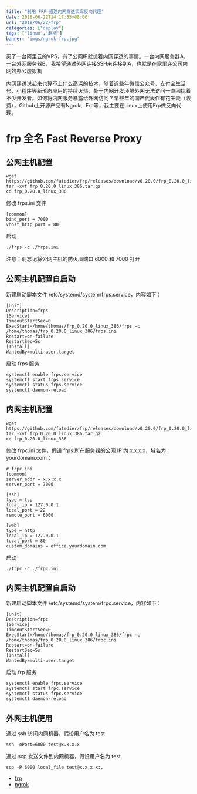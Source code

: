 ```yaml
---
title: "利用 FRP 搭建内网穿透实现反向代理"
date: 2018-06-22T14:17:55+08:00
url: "2018/06/22/frp"
categories: ["deploy"]
tags: ["linux","翻墙"]
banner: "imgs/ngrok-frp.jpg"
---
```


买了一台阿里云的VPS，有了公网IP就想着内网穿透的事情。一台内网服务器A，一台外网服务器B，我希望通过外网连接SSH来连接到A，也就是在家里连公司内网的办公虚拟机

<!--more-->
内网穿透说起来也算不上什么高深的技术，随着近些年微信公众号、支付宝生活号、小程序等新形态应用的持续火热，处于内网开发环境外网无法访问一直困扰着不少开发者。如何将内网服务暴露给外网访问？早些年的国产代表作有花生壳（收费），Github上开源产品有Ngrok、Frp等，我主要在Linux上使用Frp做反向代理。

# frp 全名 Fast Reverse Proxy

## 公网主机配置
```
wget https://github.com/fatedier/frp/releases/download/v0.20.0/frp_0.20.0_linux_386.tar.gz
tar -xvf frp_0.20.0_linux_386.tar.gz
cd frp_0.20.0_linux_386
```
修改 frps.ini 文件
```
[common]
bind_port = 7000
vhost_http_port = 80
```
启动
```
./frps -c ./frps.ini
```
注意：别忘记将公网主机的防火墙端口 6000 和 7000 打开

## 公网主机配置自启动

新建启动脚本文件 /etc/systemd/system/frps.service，内容如下：
```
[Unit]
Description=frps
[Service]
TimeoutStartSec=0
ExecStart=/home/thomas/frp_0.20.0_linux_386/frps -c /home/thomas/frp_0.20.0_linux_386/frps.ini
Restart=on-failure
RestartSec=5s
[Install]
WantedBy=multi-user.target
```
启动 frps 服务
```
systemctl enable frps.service
systemctl start frps.service
systemctl status frps.service
systemctl daemon-reload
```

## 内网主机配置
```
wget https://github.com/fatedier/frp/releases/download/v0.20.0/frp_0.20.0_linux_386.tar.gz
tar -xvf frp_0.20.0_linux_386.tar.gz
cd frp_0.20.0_linux_386
```
修改 frpc.ini 文件，假设 frps 所在服务器的公网 IP 为 x.x.x.x，域名为yourdomain.com；
```
# frpc.ini
[common]
server_addr = x.x.x.x
server_port = 7000

[ssh]
type = tcp
local_ip = 127.0.0.1
local_port = 22
remote_port = 6000

[web]
type = http
local_ip = 127.0.0.1
local_port = 80
custom_domains = office.yourdomain.com
```
启动
```
./frpc -c ./frpc.ini
```

## 内网主机配置自启动

新建启动脚本文件 /etc/systemd/system/frpc.service，内容如下：
```
[Unit]
Description=frpc
[Service]
TimeoutStartSec=0
ExecStart=/home/thomas/frp_0.20.0_linux_386/frpc -c /home/thomas/frp_0.20.0_linux_386/frpc.ini
Restart=on-failure
RestartSec=5s
[Install]
WantedBy=multi-user.target
```
启动 frp 服务
```
systemctl enable frpc.service
systemctl start frpc.service
systemctl status frpc.service
systemctl daemon-reload
```

## 外网主机使用
通过 ssh 访问内网机器，假设用户名为 test
```
ssh -oPort=6000 test@x.x.x.x
```
通过 scp 发送文件到内网机器，假设用户名为 test
```
scp -P 6000 local_file test@x.x.x.x:.
```


* [frp](https://github.com/fatedier/frp)
* [ngrok](https://github.com/inconshreveable/ngrok)
<!--more-->
